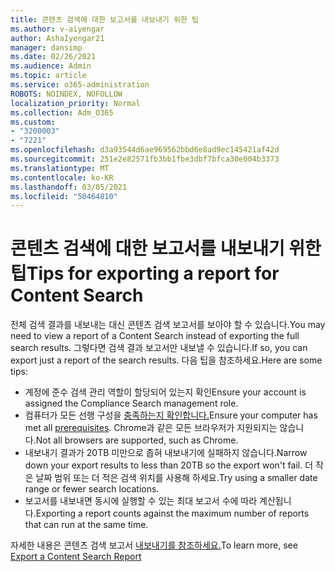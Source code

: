 ```yaml
---
title: 콘텐츠 검색에 대한 보고서를 내보내기 위한 팁
ms.author: v-aiyengar
author: AshaIyengar21
manager: dansimp
ms.date: 02/26/2021
ms.audience: Admin
ms.topic: article
ms.service: o365-administration
ROBOTS: NOINDEX, NOFOLLOW
localization_priority: Normal
ms.collection: Adm_O365
ms.custom:
- "3200003"
- "7221"
ms.openlocfilehash: d3a93544d6ae969562bbd6e8ad9ec145421af42d
ms.sourcegitcommit: 251e2e82571fb3bb1fbe3dbf7bfca30e004b3373
ms.translationtype: MT
ms.contentlocale: ko-KR
ms.lasthandoff: 03/05/2021
ms.locfileid: "50464810"
---
```

# <a name="tips-for-exporting-a-report-for-content-search"></a><span data-ttu-id="19eff-102">콘텐츠 검색에 대한 보고서를 내보내기 위한 팁</span><span class="sxs-lookup"><span data-stu-id="19eff-102">Tips for exporting a report for Content Search</span></span>

<span data-ttu-id="19eff-103">전체 검색 결과를 내보내는 대신 콘텐츠 검색 보고서를 보아야 할 수 있습니다.</span><span class="sxs-lookup"><span data-stu-id="19eff-103">You may need to view a report of a Content Search instead of exporting the full search results.</span></span> <span data-ttu-id="19eff-104">그렇다면 검색 결과 보고서만 내보낼 수 있습니다.</span><span class="sxs-lookup"><span data-stu-id="19eff-104">If so, you can export just a report of the search results.</span></span> <span data-ttu-id="19eff-105">다음 팁을 참조하세요.</span><span class="sxs-lookup"><span data-stu-id="19eff-105">Here are some tips:</span></span>

- <span data-ttu-id="19eff-106">계정에 준수 검색 관리 역할이 할당되어 있는지 확인</span><span class="sxs-lookup"><span data-stu-id="19eff-106">Ensure your account is assigned the Compliance Search management role.</span></span>
- <span data-ttu-id="19eff-107">컴퓨터가 모든 선행 구성을 [충족하는지 확인합니다.](https://go.microsoft.com/fwlink/?linkid=2102407)</span><span class="sxs-lookup"><span data-stu-id="19eff-107">Ensure your computer has met all [prerequisites](https://go.microsoft.com/fwlink/?linkid=2102407).</span></span> <span data-ttu-id="19eff-108">Chrome과 같은 모든 브라우저가 지원되지는 않습니다.</span><span class="sxs-lookup"><span data-stu-id="19eff-108">Not all browsers are supported, such as Chrome.</span></span>
- <span data-ttu-id="19eff-109">내보내기 결과가 20TB 미만으로 좁혀 내보내기에 실패하지 않습니다.</span><span class="sxs-lookup"><span data-stu-id="19eff-109">Narrow down your export results to less than 20TB so the export won't fail.</span></span> <span data-ttu-id="19eff-110">더 작은 날짜 범위 또는 더 적은 검색 위치를 사용해 하세요.</span><span class="sxs-lookup"><span data-stu-id="19eff-110">Try using a smaller date range or fewer search locations.</span></span>
- <span data-ttu-id="19eff-111">보고서를 내보내면 동시에 실행할 수 있는 최대 보고서 수에 따라 계산됩니다.</span><span class="sxs-lookup"><span data-stu-id="19eff-111">Exporting a report counts against the maximum number of reports that can run at the same time.</span></span>

<span data-ttu-id="19eff-112">자세한 내용은 콘텐츠 검색 보고서 [내보내기를 참조하세요.](https://go.microsoft.com/fwlink/?linkid=2102409)</span><span class="sxs-lookup"><span data-stu-id="19eff-112">To learn more, see [Export a Content Search Report](https://go.microsoft.com/fwlink/?linkid=2102409)</span></span>